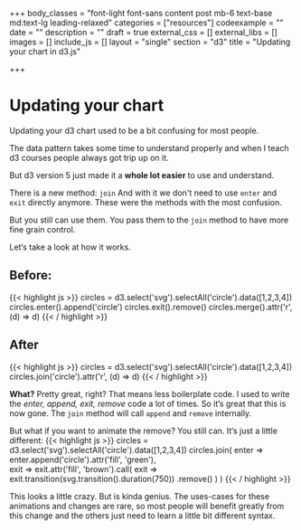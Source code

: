 +++
body_classes = "font-light font-sans content post mb-6 text-base md:text-lg leading-relaxed"
categories = ["resources"]
codeexample = ""
date = ""
description = ""
draft = true
external_css = []
external_libs = []
images = []
include_js = []
layout = "single"
section = "d3"
title = "Updating your chart in d3.js"

+++
# Updating your chart

Updating your d3 chart used to be a bit confusing for most people.

The data pattern takes some time to understand properly and when I teach d3 courses people always got trip up on it.

But d3 version 5 just made it a **whole lot easier** to use and understand.

There is a new method: `join`
And with it we don't need to use `enter` and `exit` directly anymore. These were the methods with the most confusion.

But you still can use them. You pass them to the `join` method to have more fine grain control.

Let‘s take a look at how it works.

## Before:

{{< highlight js >}}
circles = d3.select('svg').selectAll('circle').data([1,2,3,4])
circles.enter().append('circle')
circles.exit().remove()
circles.merge().attr('r', (d) => d)
{{< / highlight >}}

## After

{{< highlight js >}}
circles = d3.select('svg').selectAll('circle').data([1,2,3,4])
circles.join('circle').attr('r', (d) => d)
{{< / highlight >}}

**What?** Pretty great, right?
That means less boilerplate code. I used to write the _enter, append, exit, remove_ code a lot of times. So it‘s great that this is now gone. The  `join` method will call `append` and `remove` internally.

But what if you want to animate the remove?
You still can. It‘s just a little different:
{{< highlight js >}}
circles = d3.select('svg').selectAll('circle').data([1,2,3,4])
circles.join(
  enter =>   
    enter.append('circle').attr('fill', 'green'),   
  exit => exit.attr('fill', 'brown').call(
    exit =>   
      exit.transition(svg.transition().duration(750))
    .remove()
    )
)
{{< / highlight >}}

This looks a little crazy. But is kinda genius. The uses-cases for these animations and changes are rare, so most people will benefit greatly from this change and the others just need to learn a little bit different syntax.